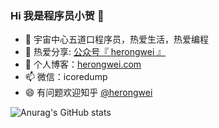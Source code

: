 ### Hi 我是程序员小贺 👋

- 🔭 宇宙中心五道口程序员，热爱生活，热爱编程
- 🌱  热爱分享: [公众号『 herongwei 』](https://cdn.jsdelivr.net/gh/rongweihe/ImageHost01/gzh/qrcode_for_gzh.jpg)
- 🤔 个人博客：[herongwei.com](http://herongwei.com/)
- 📫 微信：icoredump
- 😄 有问题欢迎知乎 [@herongwei](https://www.zhihu.com/people/herongwei)

![Anurag's GitHub stats](https://github-readme-stats.vercel.app/api?username=rongweihe&show_icons=true&theme=merko)
